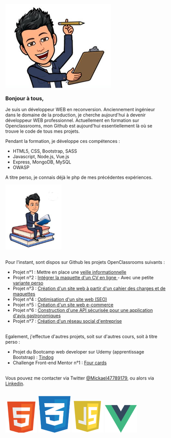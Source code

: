 <img src="https://github.com/Mikev60/Mikev60/blob/master/Capture.PNG" align="center" />

### Bonjour à tous, 

Je suis un développeur WEB en reconversion. Anciennement ingénieur dans le domaine de la production, je cherche aujourd'hui à devenir développeur WEB professionnel. 
Actuellement en formation sur Openclassrooms, mon Github est aujourd'hui essentiellement là où se trouve le code de tous mes projets.

Pendant la formation, je développe ces compétences :
- HTML5, CSS, Bootstrap, SASS
- Javascript, Node.js, Vue.js
- Express, MongoDB, MySQL
- OWASP
  
A titre perso, je connais déjà le php de mes précédentes expériences.

 <img src="https://github.com/Mikev60/Mikev60/blob/master/Capture2.PNG" align="center" />


<br />Pour l'instant, sont dispos sur Github les projets OpenClassrooms suivants : 

- Projet n°1 : Mettre en place une <a href="https://twitter.com/Mickael47789179">veille informationnelle</a>
- Projet n°2 : <a href="https://mikev60.github.io/OC_Projet_2_CV/">Intégrer la maquette d'un CV en ligne </a> - Avec une petite <a href="https://mikev60.github.io/CV_Perso/">variante perso</a>
- Projet n°3 : <a href="https://mikev60.github.io/OC_Projet_3_OMF/">Création d'un site web à partir d'un cahier des charges et de maquettes</a>
- Projet n°4 : <a href="https://mikev60.github.io/OC_Projet_4_SEO/">Optimisation d'un site web (SEO)</a>
- Projet n°5 : <a href="https://github.com/Mikev60/OC_Projet_5_Ecommerce">Création d'un site web e-commerce</a>
- Projet n°6 : <a href="https://github.com/Mikev60/OC_Projet_6_Pekocko">Construction d'une API sécurisée pour une application d'avis gastronomiques</a>
- Projet n°7 : <a href="https://github.com/Mikev60/OC_Projet_7_Groupomania">Création d'un réseau social d'entreprise</a>

<br />Egalement, j'effectue d'autres projets, soit sur d'autres cours, soit à titre perso : 

- Projet du Bootcamp web developer sur Udemy (apprentissage Bootstrap) : <a href="https://mikev60.github.io/Tindog/"> Tindog </a>
- Challenge Front-end Mentor n°1 : <a href="https://mikev60.github.io/FEM_four_cards/">Four cards</a>

<br />Vous pouvez me contacter via Twitter <a href="https://twitter.com/Mickael47789179">@Mickael47789179</a>, ou alors via <a href="https://www.linkedin.com/in/mickael-vermand-3351ba88/">Linkedin</a>.

<br /><img height:100 width=100 src="https://github.com/Mikev60/Mikev60/blob/master/HTML5.png" /> <img height:100 width=100 src="https://github.com/Mikev60/Mikev60/blob/master/CSS3.png" /> <img height:100 width=100 src="https://github.com/Mikev60/Mikev60/blob/master/js.png" /> <img height:100 width=100 src="https://github.com/Mikev60/Mikev60/blob/master/1200px-Vue.js_Logo_2.svg.png" /> 
